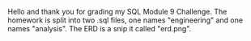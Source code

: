 Hello and thank you for grading my SQL Module 9 Challenge. The homework is split into two .sql files, one names "engineering" and one names "analysis". The ERD is a snip it called "erd.png".